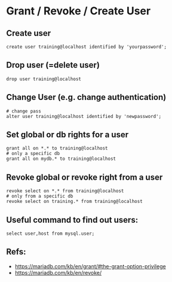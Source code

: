 # Grant / Revoke / Create User 

## Create user 

```
create user training@localhost identified by 'yourpassword';
```

## Drop user (=delete user) 

```
drop user training@localhost 
```

## Change User (e.g. change authentication) 

```
# change pass
alter user training@localhost identified by 'newpassword';
```

## Set global or db rights for a user 

```
grant all on *.* to training@localhost
# only a specific db 
grant all on mydb.* to training@localhost 
```

## Revoke global or revoke right from a user 

```
revoke select on *.* from training@localhost 
# only from a specific db 
revoke select on training.* from training@localhost 
```

## Useful command to find out users:

```
select user,host from mysql.user;
```


## Refs:

  * https://mariadb.com/kb/en/grant/#the-grant-option-privilege
  * https://mariadb.com/kb/en/revoke/
